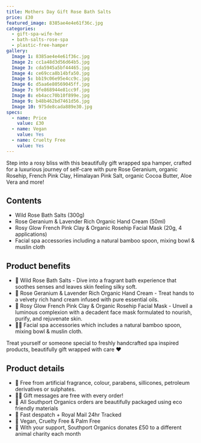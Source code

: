 ```yaml
---
title: Mothers Day Gift Rose Bath Salts
price: £30
featured_image: 8385ae4e4e61f36c.jpg
categories:
  - gift-spa-wife-her
  - bath-salts-rose-spa
  - plastic-free-hamper
gallery:
  Image 1: 8385ae4e4e61f36c.jpg
  Image 2: cc1a48d3d56d64b5.jpg
  Image 3: cda5945a5bf44465.jpg
  Image 4: ce69cca8b14bfa50.jpg
  Image 5: bb19c06e95e4cc9c.jpg
  Image 6: d5aa6e80569045ff.jpg
  Image 7: 9fe868944e81cc9f.jpg
  Image 8: eb4acc70b10f899e.jpg
  Image 9: b48b462bd7461d56.jpg
  Image 10: 975de8cada889e30.jpg
specs:
  - name: Price
    value: £30
  - name: Vegan
    value: Yes
  - name: Cruelty Free
    value: Yes
---
```


Step into a rosy bliss with this beautifully gift wrapped spa hamper, crafted for a luxurious journey of self-care with pure Rose Geranium, organic Rosehip, French Pink Clay, Himalayan Pink Salt, organic Cocoa Butter, Aloe Vera and more!

## Contents

- Wild Rose Bath Salts (300g)
- Rose Geranium & Lavender Rich Organic Hand Cream (50ml)
- Rosy Glow French Pink Clay & Organic Rosehip Facial Mask (20g, 4 applications)
- Facial spa accessories including a natural bamboo spoon, mixing bowl & muslin cloth

## Product benefits

- 🌹 Wild Rose Bath Salts - Dive into a fragrant bath experience that soothes senses and leaves skin feeling silky soft.
- 👋 Rose Geranium & Lavender Rich Organic Hand Cream - Treat hands to a velvety rich hand cream infused with pure essential oils.
- 🌷 Rosy Glow French Pink Clay & Organic Rosehip Facial Mask - Unveil a luminous complexion with a decadent face mask formulated to nourish, purify, and rejuvenate skin.
- 🧖‍♀️ Facial spa accessories which includes a natural bamboo spoon, mixing bowl & muslin cloth.

Treat yourself or someone special to freshly handcrafted spa inspired products, beautifully gift wrapped with care ❤️

## Product details

- 🍊 Free from artificial fragrance, colour, parabens, sillicones, petroleum derivatives or sulphates.
- ✍🏼 Gift messages are free with every order!
- 🌿 All Southport Organics orders are beautifully packaged using eco friendly materials
- 📮 Fast despatch + Royal Mail 24hr Tracked
- 🐰 Vegan, Cruelty Free & Palm Free
- 🐾 With your support, Southport Organics donates £50 to a different animal charity each month
